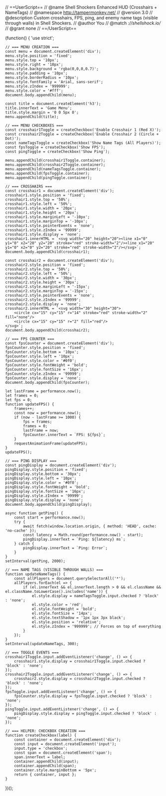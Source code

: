 // ==UserScript==
// @name         Shell Shockers Enhanced HUD (Crosshairs + NameTags)
// @namespace    http://tampermonkey.net/
// @version      3.0
// @description  Custom crosshairs, FPS, ping, and enemy name tags (visible through walls) in Shell Shockers.
// @author       You
// @match        *://shellshock.io/*
// @grant        none
// ==/UserScript==

(function() {
    'use strict';

    // === MENU CREATION ===
    const menu = document.createElement('div');
    menu.style.position = 'fixed';
    menu.style.top = '10px';
    menu.style.right = '10px';
    menu.style.background = 'rgba(0,0,0,0.7)';
    menu.style.padding = '10px';
    menu.style.borderRadius = '10px';
    menu.style.fontFamily = 'Arial, sans-serif';
    menu.style.zIndex = '999999';
    menu.style.color = '#fff';
    document.body.appendChild(menu);

    const title = document.createElement('h3');
    title.innerText = 'Game Menu';
    title.style.margin = '0 0 5px 0';
    menu.appendChild(title);

    // === MENU CHECKBOXES ===
    const crosshair1Toggle = createCheckbox('Enable Crosshair 1 (Red X)');
    const crosshair2Toggle = createCheckbox('Enable Crosshair 2 (Circle + Dot)');
    const nameTagsToggle = createCheckbox('Show Name Tags (All Players)');
    const fpsToggle = createCheckbox('Show FPS');
    const pingToggle = createCheckbox('Show Ping');

    menu.appendChild(crosshair1Toggle.container);
    menu.appendChild(crosshair2Toggle.container);
    menu.appendChild(nameTagsToggle.container);
    menu.appendChild(fpsToggle.container);
    menu.appendChild(pingToggle.container);

    // === CROSSHAIRS ===
    const crosshair1 = document.createElement('div');
    crosshair1.style.position = 'fixed';
    crosshair1.style.top = '50%';
    crosshair1.style.left = '50%';
    crosshair1.style.width = '20px';
    crosshair1.style.height = '20px';
    crosshair1.style.marginLeft = '-10px';
    crosshair1.style.marginTop = '-10px';
    crosshair1.style.pointerEvents = 'none';
    crosshair1.style.zIndex = '99999';
    crosshair1.style.display = 'none';
    crosshair1.innerHTML = `<svg width="20" height="20"><line x1="0" y1="0" x2="20" y2="20" stroke="red" stroke-width="2"/><line x1="20" y1="0" x2="0" y2="20" stroke="red" stroke-width="2"/></svg>`;
    document.body.appendChild(crosshair1);

    const crosshair2 = document.createElement('div');
    crosshair2.style.position = 'fixed';
    crosshair2.style.top = '50%';
    crosshair2.style.left = '50%';
    crosshair2.style.width = '30px';
    crosshair2.style.height = '30px';
    crosshair2.style.marginLeft = '-15px';
    crosshair2.style.marginTop = '-15px';
    crosshair2.style.pointerEvents = 'none';
    crosshair2.style.zIndex = '99999';
    crosshair2.style.display = 'none';
    crosshair2.innerHTML = `<svg width="30" height="30">
        <circle cx="15" cy="15" r="14" stroke="red" stroke-width="2" fill="none"/>
        <circle cx="15" cy="15" r="2" fill="red"/>
    </svg>`;
    document.body.appendChild(crosshair2);

    // === FPS COUNTER ===
    const fpsCounter = document.createElement('div');
    fpsCounter.style.position = 'fixed';
    fpsCounter.style.bottom = '10px';
    fpsCounter.style.left = '10px';
    fpsCounter.style.color = '#0f0';
    fpsCounter.style.fontWeight = 'bold';
    fpsCounter.style.fontSize = '16px';
    fpsCounter.style.zIndex = '99999';
    fpsCounter.style.display = 'none';
    document.body.appendChild(fpsCounter);

    let lastFrame = performance.now();
    let frames = 0;
    let fps = 0;
    function updateFPS() {
        frames++;
        const now = performance.now();
        if (now - lastFrame >= 1000) {
            fps = frames;
            frames = 0;
            lastFrame = now;
            fpsCounter.innerText = `FPS: ${fps}`;
        }
        requestAnimationFrame(updateFPS);
    }
    updateFPS();

    // === PING DISPLAY ===
    const pingDisplay = document.createElement('div');
    pingDisplay.style.position = 'fixed';
    pingDisplay.style.bottom = '30px';
    pingDisplay.style.left = '10px';
    pingDisplay.style.color = '#0f0';
    pingDisplay.style.fontWeight = 'bold';
    pingDisplay.style.fontSize = '16px';
    pingDisplay.style.zIndex = '99999';
    pingDisplay.style.display = 'none';
    document.body.appendChild(pingDisplay);

    async function getPing() {
        const start = performance.now();
        try {
            await fetch(window.location.origin, { method: 'HEAD', cache: 'no-cache' });
            const latency = Math.round(performance.now() - start);
            pingDisplay.innerText = `Ping: ${latency} ms`;
        } catch {
            pingDisplay.innerText = `Ping: Error`;
        }
    }
    setInterval(getPing, 2000);

    // === NAME TAGS (VISIBLE THROUGH WALLS) ===
    function updateNameTags() {
        const allPlayers = document.querySelectorAll('*');
        allPlayers.forEach(el => {
            if (el.innerText && el.innerText.length > 0 && el.className && el.className.toLowerCase().includes('name')) {
                el.style.display = nameTagsToggle.input.checked ? 'block' : 'none';
                el.style.color = 'red';
                el.style.fontWeight = 'bold';
                el.style.fontSize = '14px';
                el.style.textShadow = '1px 1px 3px black';
                el.style.position = 'relative';
                el.style.zIndex = '999999'; // Forces on top of everything
            }
        });
    }
    setInterval(updateNameTags, 300);

    // === TOGGLE EVENTS ===
    crosshair1Toggle.input.addEventListener('change', () => {
        crosshair1.style.display = crosshair1Toggle.input.checked ? 'block' : 'none';
    });
    crosshair2Toggle.input.addEventListener('change', () => {
        crosshair2.style.display = crosshair2Toggle.input.checked ? 'block' : 'none';
    });
    fpsToggle.input.addEventListener('change', () => {
        fpsCounter.style.display = fpsToggle.input.checked ? 'block' : 'none';
    });
    pingToggle.input.addEventListener('change', () => {
        pingDisplay.style.display = pingToggle.input.checked ? 'block' : 'none';
    });

    // === HELPER: CHECKBOX CREATION ===
    function createCheckbox(label) {
        const container = document.createElement('div');
        const input = document.createElement('input');
        input.type = 'checkbox';
        const span = document.createElement('span');
        span.innerText = label;
        container.appendChild(input);
        container.appendChild(span);
        container.style.marginBottom = '5px';
        return { container, input };
    }

})();
